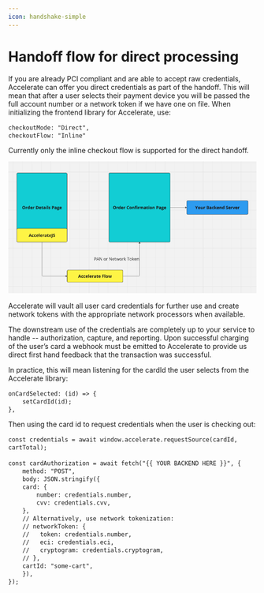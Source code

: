 ```yaml
---
icon: handshake-simple
---
```


# Handoff flow for direct processing

If you are already PCI compliant and are able to accept raw credentials, Accelerate can offer you direct credentials as part of the handoff. This will mean that after a user selects their payment device you will be passed the full account number or a network token if we have one on file. When initializing the frontend library for Accelerate, use:

```
checkoutMode: "Direct",
checkoutFlow: "Inline"
```

Currently only the inline checkout flow is supported for the direct handoff.

![Direct handoff diagram](../handoff_direct.png)

Accelerate will vault all user card credentials for further use and create network tokens with the appropriate network processors when available.

The downstream use of the credentials are completely up to your service to handle -- authorization, capture, and reporting. Upon successful charging of the user’s card a webhook must be emitted to Accelerate to provide us direct first hand feedback that the transaction was successful.

In practice, this will mean listening for the cardId the user selects from the Accelerate library:

```
onCardSelected: (id) => {
    setCardId(id);
},
```

Then using the card id to request credentials when the user is checking out:

```
const credentials = await window.accelerate.requestSource(cardId, cartTotal);

const cardAuthorization = await fetch("{{ YOUR BACKEND HERE }}", {
    method: "POST",
    body: JSON.stringify({
    card: {
        number: credentials.number,
        cvv: credentials.cvv,
    },
    // Alternatively, use network tokenization:
    // networkToken: {
    //   token: credentials.number,
    //   eci: credentials.eci,
    //   cryptogram: credentials.cryptogram,
    // },
    cartId: "some-cart",
    }),
});
```
